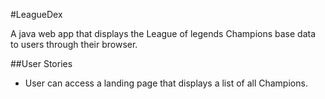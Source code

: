 #LeagueDex

A java web app that displays the League of legends Champions base data to users through their browser.

##User Stories
- User can access a landing page that displays a list of all Champions.